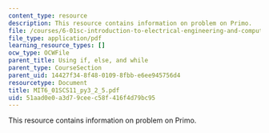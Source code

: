```yaml
---
content_type: resource
description: This resource contains information on problem on Primo.
file: /courses/6-01sc-introduction-to-electrical-engineering-and-computer-science-i-spring-2011/51aad0e0a3d79ceec58f416f4d79bc95_MIT6_01SCS11_py3_2_5.pdf
file_type: application/pdf
learning_resource_types: []
ocw_type: OCWFile
parent_title: Using if, else, and while
parent_type: CourseSection
parent_uid: 14427f34-8f48-0109-8fbb-e6ee945756d4
resourcetype: Document
title: MIT6_01SCS11_py3_2_5.pdf
uid: 51aad0e0-a3d7-9cee-c58f-416f4d79bc95
---
```

This resource contains information on problem on Primo.